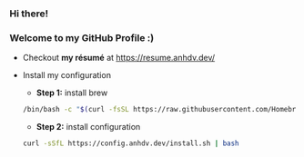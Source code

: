 ### Hi there!
### Welcome to my GitHub Profile :)

* Checkout **my résumé** at <a href="https://resume.anhdv.dev/" target="_blank">https://resume.anhdv.dev/</a>

* Install my configuration
  * **Step 1:** install brew
  ``` bash 
  /bin/bash -c "$(curl -fsSL https://raw.githubusercontent.com/Homebrew/install/HEAD/install.sh)"
  ```
  
  * **Step 2:** install configuration
  ``` bash
  curl -sSfL https://config.anhdv.dev/install.sh | bash
  ```  
